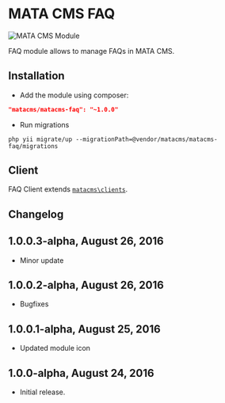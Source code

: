 MATA CMS FAQ
==========================================

![MATA CMS Module](https://s3-eu-west-1.amazonaws.com/qi-interactive/assets/mata-cms/gear-mata-logo%402x.png)


FAQ module allows to manage FAQs in MATA CMS.


Installation
------------

- Add the module using composer:

```json
"matacms/matacms-faq": "~1.0.0"
```

-  Run migrations
```
php yii migrate/up --migrationPath=@vendor/matacms/matacms-faq/migrations
```


Client
------

FAQ Client extends [`matacms\clients`](https://github.com/qi-interactive/matacms-base/blob/development/clients/SimpleClient.php).

Changelog
---------

## 1.0.0.3-alpha, August 26, 2016

- Minor update

## 1.0.0.2-alpha, August 26, 2016

- Bugfixes

## 1.0.0.1-alpha, August 25, 2016

- Updated module icon

## 1.0.0-alpha, August 24, 2016

- Initial release.
